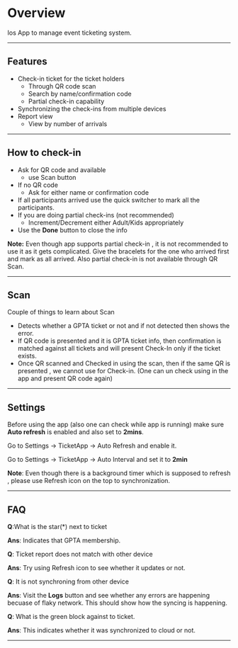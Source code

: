 # Overview
Ios App to manage event ticketing system. 

____

## Features
* Check-in ticket for the ticket holders
  * Through QR code scan
  * Search by name/confirmation code
  * Partial check-in capability
* Synchronizing the check-ins from multiple devices
* Report view
  * View by number of arrivals

____

## How to check-in 
  * Ask for QR code and available 
    * use Scan button
  * If no QR code
    * Ask for either name or confirmation code
  * If all participants arrived use the quick switcher to mark all the participants.
  * If you are doing partial check-ins (not recommended)
    * Increment/Decrement either Adult/Kids appropriately
  * Use the __Done__ button to close the info

**Note:** Even though app supports partial check-in , it is not recommended to use it as it gets complicated. Give the bracelets for the one who arrived first and mark as all arrived. Also partial check-in is not available through QR Scan.

____

## Scan
Couple of things to learn about Scan

* Detects whether a GPTA ticket or not and if not detected then shows the error.
* If QR code is presented and it is GPTA ticket info, then confirmation is matched against all tickets and will present Check-In only if the ticket exists.
* Once QR scanned and Checked in using the scan, then if the same QR is presented , we cannot use for Check-in. (One can un check using in the app and present QR code again)

____

## Settings
Before using the app (also one can check while app is running) make sure **Auto refresh** is enabled and also set to **2mins**.

Go to Settings -> TicketApp -> Auto Refresh and enable it.

Go to Settings -> TicketApp -> Auto Interval and set it to **2min**

**Note**: Even though there is a background timer which is supposed to refresh , please use Refresh icon on the top to synchronization.
____

## FAQ
**Q**:What is the star(*) next to ticket

**Ans**: Indicates that GPTA membership.

**Q**: Ticket report does not match with other device

**Ans**: Try using Refresh icon to see whether it updates or not.

**Q**: It is not synchroning from other device

**Ans**: Visit the **Logs** button and see whether any errors are happening becuase of flaky network. This should show how the syncing is happening.

**Q**: What is the green block against to ticket.

**Ans**: This indicates whether it was synchronized to cloud or not.
____
